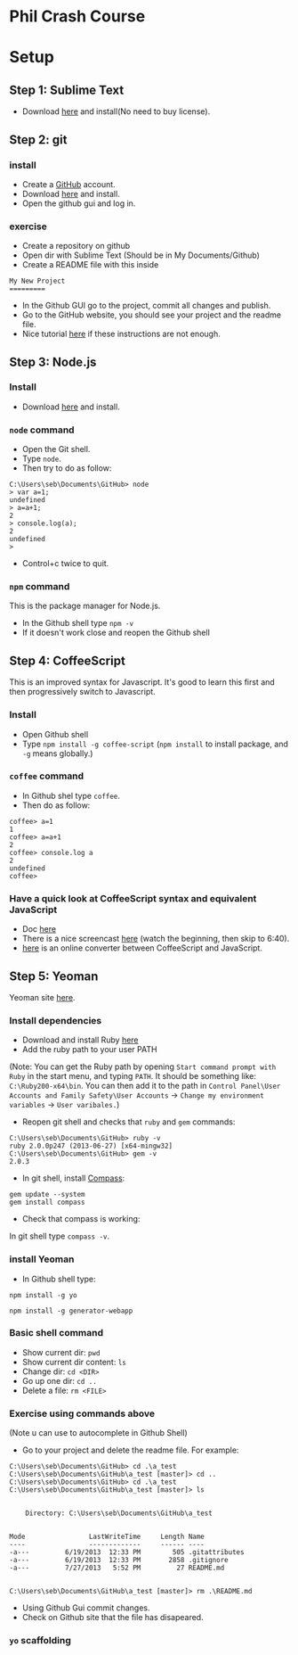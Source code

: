 Phil Crash Course
=========

# Setup

## Step 1: Sublime Text

- Download [here](http://www.sublimetext.com/2) and install(No need to buy license).

## Step 2: git

### install
- Create a [GitHub](https://github.com/) account.
- Download [here](http://windows.github.com/) and install.
- Open the github gui and log in.

### exercise

- Create a repository on github
- Open dir with Sublime Text (Should be in My Documents/Github)
- Create a README file with this inside
```
My New Project
=========
```
- In the Github GUI go to the project, commit all changes and publish.
- Go to the GitHub website, you should see your project and the readme file.
- Nice tutorial [here](https://help.github.com/articles/create-a-repo) if these instructions are not enough.

## Step 3: Node.js

### Install

- Download [here](http://nodejs.org/) and install.

### `node` command

- Open the Git shell.
- Type `node`.
- Then try to do as follow:

```
C:\Users\seb\Documents\GitHub> node
> var a=1;
undefined
> a=a+1;
2
> console.log(a);
2
undefined
>
```
- Control+c twice to quit.

### `npm` command

This is the package manager for Node.js.

- In the Github shell type `npm -v`
- If it doesn't work close and reopen the Github shell
 
## Step 4: CoffeeScript

This is an improved syntax for Javascript. It's good to learn this first and then progressively switch to Javascript.

### Install
- Open Github shell
- Type `npm install -g coffee-script` (`npm install` to install package, and `-g` means globally.)

### `coffee` command

- In Github shel type `coffee`.
- Then do as follow:

```
coffee> a=1
1
coffee> a=a+1
2
coffee> console.log a
2
undefined
coffee>
```

### Have a quick look at CoffeeScript syntax and equivalent JavaScript

- Doc [here](http://coffeescript.org/)
- There is a nice screencast [here](http://screencasts.org/episodes/introduction-to-coffeescript) (watch the beginning, then skip to 6:40).
- [here](http://js2coffee.org/) is an online converter between CoffeeScript and JavaScript.  

## Step 5: Yeoman

Yeoman site [here](http://yeoman.io/).

### Install dependencies

- Download and install Ruby [here](http://rubyinstaller.org/downloads/)
- Add the ruby path to your user PATH 

(Note: You can get the Ruby path by opening `Start command prompt with Ruby` in the start menu,
and typing `PATH`. It should be something like: `C:\Ruby200-x64\bin`. You can then add it to the path
in `Control Panel\User Accounts and Family Safety\User Accounts` -> `Change my environment variables` ->
 `User varibales.`)

- Reopen git shell and checks that `ruby` and `gem` commands: 

```
C:\Users\seb\Documents\GitHub> ruby -v
ruby 2.0.0p247 (2013-06-27) [x64-mingw32]
C:\Users\seb\Documents\GitHub> gem -v
2.0.3
```

- In git shell, install [Compass](http://compass-style.org/):

```
gem update --system
gem install compass
```

- Check that compass is working:

In git shell type `compass -v`.

### install Yeoman

- In Github shell type:

```
npm install -g yo

npm install -g generator-webapp
```

### Basic shell command

- Show current dir: `pwd`
- Show current dir content: `ls`
- Change dir: `cd <DIR>`
- Go up one dir: `cd ..`
- Delete a file: `rm <FILE>` 

### Exercise using commands above

(Note u can use <TAB> to autocomplete in Github Shell)

- Go to your project and delete the readme file. For example:

```
C:\Users\seb\Documents\GitHub> cd .\a_test
C:\Users\seb\Documents\GitHub\a_test [master]> cd ..
C:\Users\seb\Documents\GitHub> cd .\a_test
C:\Users\seb\Documents\GitHub\a_test [master]> ls


    Directory: C:\Users\seb\Documents\GitHub\a_test


Mode                LastWriteTime     Length Name
----                -------------     ------ ----
-a---         6/19/2013  12:33 PM        505 .gitattributes
-a---         6/19/2013  12:33 PM       2858 .gitignore
-a---         7/27/2013   5:52 PM         27 README.md


C:\Users\seb\Documents\GitHub\a_test [master]> rm .\README.md
```

- Using Github Gui commit changes.
- Check on Github site that the file has disapeared.

### `yo` scaffolding


